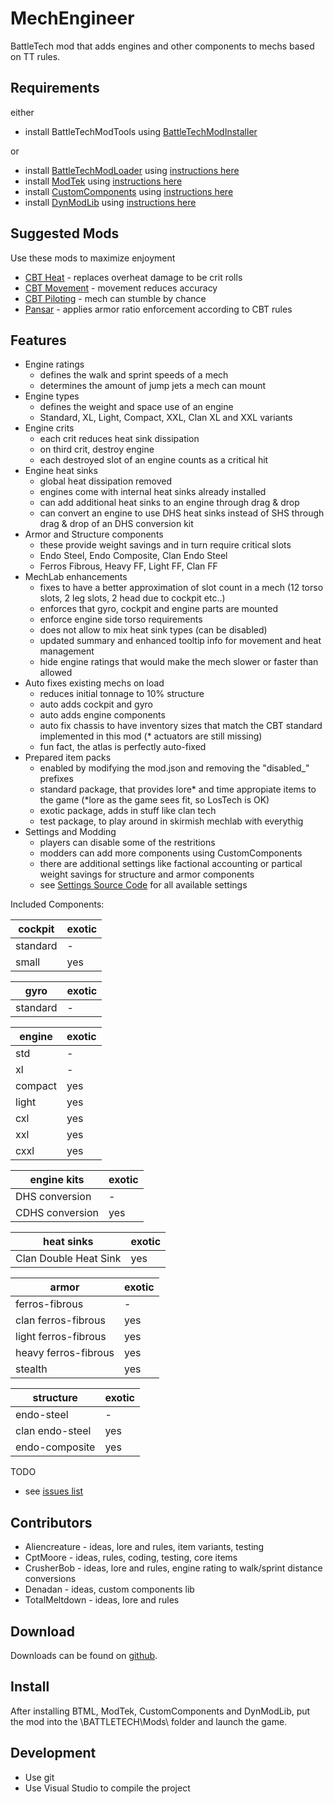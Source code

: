 # MechEngineer
BattleTech mod that adds engines and other components to mechs based on TT rules.

## Requirements

either
* install BattleTechModTools using [BattleTechModInstaller](https://github.com/CptMoore/BattleTechModTools/releases)

or
* install [BattleTechModLoader](https://github.com/Mpstark/BattleTechModLoader/releases) using [instructions here](https://github.com/Mpstark/BattleTechModLoader)
* install [ModTek](https://github.com/Mpstark/ModTek/releases) using [instructions here](https://github.com/Mpstark/ModTek)
* install [CustomComponents](https://github.com/Denadan/CustomComponents/releases) using [instructions here](https://github.com/Denadan/CustomComponents)
* install [DynModLib](https://github.com/CptMoore/DynModLib/releases) using [instructions here](https://github.com/CptMoore/DynModLib)

## Suggested Mods

Use these mods to maximize enjoyment
* [CBT Heat](https://github.com/McFistyBuns/CBTHeat) - replaces overheat damage to be crit rolls
* [CBT Movement](https://github.com/McFistyBuns/CBTMovement) - movement reduces accuracy
* [CBT Piloting](https://github.com/McFistyBuns/CBTPiloting) - mech can stumble by chance
* [Pansar](https://github.com/hokvel/pansar) - applies armor ratio enforcement according to CBT rules

## Features

* Engine ratings
  * defines the walk and sprint speeds of a mech
  * determines the amount of jump jets a mech can mount
* Engine types
  * defines the weight and space use of an engine
  * Standard, XL, Light, Compact, XXL, Clan XL and XXL variants
* Engine crits
  * each crit reduces heat sink dissipation
  * on third crit, destroy engine
  * each destroyed slot of an engine counts as a critical hit
* Engine heat sinks
  * global heat dissipation removed
  * engines come with internal heat sinks already installed
  * can add additional heat sinks to an engine through drag & drop
  * can convert an engine to use DHS heat sinks instead of SHS through drag & drop of an DHS conversion kit
* Armor and Structure components
  * these provide weight savings and in turn require critical slots
  * Endo Steel, Endo Composite, Clan Endo Steel
  * Ferros Fibrous, Heavy FF, Light FF, Clan FF
* MechLab enhancements
  * fixes to have a better approximation of slot count in a mech (12 torso slots, 2 leg slots, 2 head due to cockpit etc..)
  * enforces that gyro, cockpit and engine parts are mounted
  * enforce engine side torso requirements
  * does not allow to mix heat sink types (can be disabled)
  * updated summary and enhanced tooltip info for movement and heat management 
  * hide engine ratings that would make the mech slower or faster than allowed
* Auto fixes existing mechs on load
  * reduces initial tonnage to 10% structure
  * auto adds cockpit and gyro
  * auto adds engine components
  * auto fix chassis to have inventory sizes that match the CBT standard implemented in this mod (* actuators are still missing)
  * fun fact, the atlas is perfectly auto-fixed
* Prepared item packs
  * enabled by modifying the mod.json and removing the "disabled_" prefixes
  * standard package, that provides lore* and time appropiate items to the game (*lore as the game sees fit, so LosTech is OK)
  * exotic package, adds in stuff like clan tech
  * test package, to play around in skirmish mechlab with everythig
* Settings and Modding
  * players can disable some of the restritions
  * modders can add more components using CustomComponents
  * there are additional settings like factional accounting or partical weight savings for structure and armor components
  * see [Settings Source Code](https://github.com/CptMoore/MechEngineer/blob/master/source/MechEngineerSettings.cs) for all available settings

Included Components:

cockpit | exotic
--- | ---
standard | -
small | yes

gyro | exotic
--- | ---
standard | -

engine | exotic
--- | ---
std | -
xl | -
compact | yes
light | yes
cxl | yes
xxl | yes
cxxl | yes

engine kits | exotic
--- | ---
DHS conversion | -
CDHS conversion | yes

heat sinks | exotic
--- | ---
Clan Double Heat Sink | yes

armor | exotic
--- | ---
ferros-fibrous | -
clan ferros-fibrous | yes
light ferros-fibrous | yes
heavy ferros-fibrous | yes
stealth | yes

structure | exotic
--- | ---
endo-steel | -
clan endo-steel | yes
endo-composite | yes

TODO
* see [issues list](https://github.com/CptMoore/MechEngineer/issues)

## Contributors

* Aliencreature - ideas, lore and rules, item variants, testing
* CptMoore - ideas, rules, coding, testing, core items
* CrusherBob - ideas, lore and rules, engine rating to walk/sprint distance conversions
* Denadan - ideas, custom components lib
* TotalMeltdown - ideas, lore and rules

## Download

Downloads can be found on [github](https://github.com/CptMoore/MechEngineer/releases).

## Install

After installing BTML, ModTek, CustomComponents and DynModLib, put the mod into the \BATTLETECH\Mods\ folder and launch the game.

## Development

* Use git
* Use Visual Studio to compile the project
